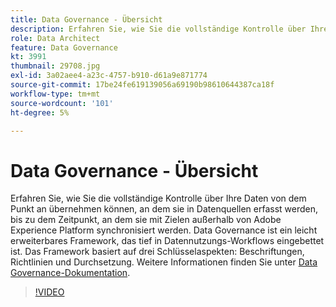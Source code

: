 ```yaml
---
title: Data Governance - Übersicht
description: Erfahren Sie, wie Sie die vollständige Kontrolle über Ihre Daten von dem Punkt an übernehmen können, an dem sie in Datenquellen erfasst werden, bis zu dem Zeitpunkt, an dem sie mit Zielen außerhalb von Adobe Experience Platform synchronisiert werden.
role: Data Architect
feature: Data Governance
kt: 3991
thumbnail: 29708.jpg
exl-id: 3a02aee4-a23c-4757-b910-d61a9e871774
source-git-commit: 17be24fe619139056a69190b98610644387ca18f
workflow-type: tm+mt
source-wordcount: '101'
ht-degree: 5%

---
```


# Data Governance - Übersicht

Erfahren Sie, wie Sie die vollständige Kontrolle über Ihre Daten von dem Punkt an übernehmen können, an dem sie in Datenquellen erfasst werden, bis zu dem Zeitpunkt, an dem sie mit Zielen außerhalb von Adobe Experience Platform synchronisiert werden. Data Governance ist ein leicht erweiterbares Framework, das tief in Datennutzungs-Workflows eingebettet ist. Das Framework basiert auf drei Schlüsselaspekten: Beschriftungen, Richtlinien und Durchsetzung. Weitere Informationen finden Sie unter [Data Governance-Dokumentation](https://experienceleague.adobe.com/docs/experience-platform/data-governance/home.html?lang=de).

>[!VIDEO](https://video.tv.adobe.com/v/29708?quality=12&learn=on)


